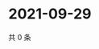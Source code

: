 # 2021-09-29

共 0 条

<!-- BEGIN WEIBO -->
<!-- 最后更新时间 Wed Sep 29 2021 01:09:15 GMT+0800 (China Standard Time) -->

<!-- END WEIBO -->
